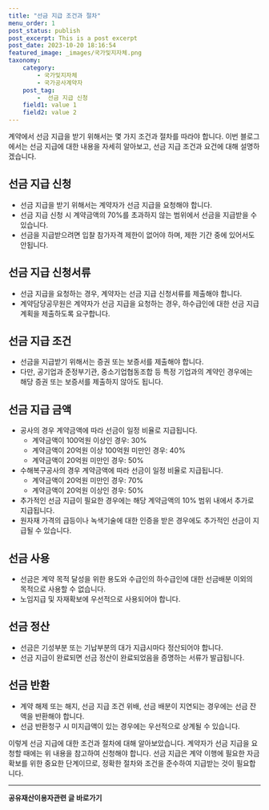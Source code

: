 ```yaml
---
title: "선금 지급 조건과 절차"
menu_order: 1
post_status: publish
post_excerpt: This is a post excerpt
post_date: 2023-10-20 18:16:54
featured_image: _images/국가및지자체.png
taxonomy:
    category:
        - 국가및지자체
        - 국가공사계약자
    post_tag:
        -  선금 지급 신청
    field1: value 1
    field2: value 2
---
```



계약에서 선금 지급을 받기 위해서는 몇 가지 조건과 절차를 따라야 합니다. 이번 블로그에서는 선금 지급에 대한 내용을 자세히 알아보고, 선금 지급 조건과 요건에 대해 설명하겠습니다.

## 선금 지급 신청
- 선금 지급을 받기 위해서는 계약자가 선금 지급을 요청해야 합니다.
- 선금 지급 신청 시 계약금액의 70%를 초과하지 않는 범위에서 선금을 지급받을 수 있습니다.
- 선금을 지급받으려면 입찰 참가자격 제한이 없어야 하며, 제한 기간 중에 있어서도 안됩니다.

## 선금 지급 신청서류
- 선금 지급을 요청하는 경우, 계약자는 선금 지급 신청서류를 제출해야 합니다.
- 계약담당공무원은 계약자가 선금 지급을 요청하는 경우, 하수급인에 대한 선금 지급 계획을 제출하도록 요구합니다.

## 선금 지급 조건
- 선금을 지급받기 위해서는 증권 또는 보증서를 제출해야 합니다.
- 다만, 공기업과 준정부기관, 중소기업협동조합 등 특정 기업과의 계약인 경우에는 해당 증권 또는 보증서를 제출하지 않아도 됩니다.

## 선금 지급 금액
- 공사의 경우 계약금액에 따라 선금이 일정 비율로 지급됩니다.
  - 계약금액이 100억원 이상인 경우: 30%
  - 계약금액이 20억원 이상 100억원 미만인 경우: 40%
  - 계약금액이 20억원 미만인 경우: 50%
- 수해복구공사의 경우 계약금액에 따라 선금이 일정 비율로 지급됩니다.
  - 계약금액이 20억원 미만인 경우: 70%
  - 계약금액이 20억원 이상인 경우: 50%
- 추가적인 선금 지급이 필요한 경우에는 해당 계약금액의 10% 범위 내에서 추가로 지급됩니다.
- 원자재 가격의 급등이나 녹색기술에 대한 인증을 받은 경우에도 추가적인 선금이 지급될 수 있습니다.

## 선금 사용
- 선금은 계약 목적 달성을 위한 용도와 수급인의 하수급인에 대한 선금배분 이외의 목적으로 사용할 수 없습니다.
- 노임지급 및 자재확보에 우선적으로 사용되어야 합니다.

## 선금 정산
- 선금은 기성부분 또는 기납부분의 대가 지급시마다 정산되어야 합니다.
- 선금 지급이 완료되면 선금 정산이 완료되었음을 증명하는 서류가 발급됩니다.

## 선금 반환
- 계약 해제 또는 해지, 선금 지급 조건 위배, 선금 배분이 지연되는 경우에는 선금 잔액을 반환해야 합니다.
- 선금 반환청구 시 미지급액이 있는 경우에는 우선적으로 상계될 수 있습니다.

이렇게 선금 지급에 대한 조건과 절차에 대해 알아보았습니다. 계약자가 선금 지급을 요청할 때에는 위 내용을 참고하여 신청해야 합니다. 선금 지급은 계약 이행에 필요한 자금 확보를 위한 중요한 단계이므로, 정확한 절차와 조건을 준수하여 지급받는 것이 필요합니다.

<!-- wp:separator -->
<hr class="wp-block-separator has-alpha-channel-opacity"/>
<!-- /wp:separator -->
<!-- wp:group {"backgroundColor":"base","layout":{"type":"constrained"}} -->
<div class="wp-block-group has-base-background-color has-background">
<!-- wp:paragraph {"align":"center","fontSize":"large"} -->
<p class="has-text-align-center has-large-font-size"><strong>공유재산이용자관련 글 바로가기</strong></p>
<!-- /wp:paragraph -->


<!-- wp:latest-posts{"categories": [{"id": 1570, "count": 100, "description": "", "link": "https://uknowlaw.com/category/https://uknowlaw.com/category/%ea%b3%b5%ec%9c%a0%ec%9e%ac%ec%82%b0%ec%9d%b4%ec%9a%a9%ec%9e%90//", "name": "공유재산이용자", "slug": "공유재산이용자", "taxonomy": "category", "parent": 0, "meta": [],"_links":{"self":[{"href":"https://uknowlaw.com/wp-json/wp/v2/categories/1570"}],"collection":[{"href":"https://uknowlaw.com/wp-json/wp/v2/categories"}],"about":[{"href":"https://uknowlaw.com/wp-json/wp/v2/taxonomies/category"}],"wp:post_type":[{"href":"https://uknowlaw.com/wp-json/wp/v2/posts?categories=1570"}],"curies":[{"name":"wp","href":"https://api.w.org/{rel}","templated":true}]}}],"postsToShow":100,"excerptLength":28,"postLayout":"grid","columns":2,"featuredImageAlign":"left","featuredImageSizeSlug":"large","fontSize":"medium"} /-->
</div>
<!-- /wp:group -->
    